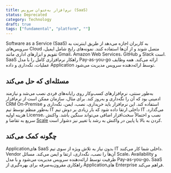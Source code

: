 ```yaml
---
title: نرم‌افزار به‌عنوان سرویس (SaaS)
status: Deprecated
category: Technology
draft: true
tags: ["fundamental", "platform", ""]
---
```


Software as a Service (SaaS) به کاربران اجازه می‌دهد از طریق اینترنت به سرویس‌های Cloud متصل شوند و از آن‌ها استفاده کنند. نمونه‌های رایج شامل ایمیل، تقویم و ابزارهای اداری مانند Gmail، Amazon Web Services، GitHub و Slack است. SaaS راهکار نرم‌افزاری کامل را با مدل Pay-as-you-go ارائه می‌کند. همه وظایف عملیات، نگه‌داری و داده Application توسط ارائه‌دهنده سرویس مدیریت می‌شود.

## مسئله‌ای که حل می‌کند

به‌طور سنتی، نرم‌افزارهای کسب‌وکار روی رایانه‌های فردی نصب می‌شد و نیازمند ادمینی بود که آن را نگه‌داری و به‌روز کند. برای مثال، سازمان ممکن است از نرم‌افزار CRM On-Premise استفاده کند. این نرم‌افزار باید خریداری، نصب، ایمن، نگه‌داری و به‌طور منظم توسط تیم IT داخلی ارتقا داده شود که بار زیادی بر دوش تیم IT می‌گذارد. هزینه اولیه License، نصب و احتمالاً سخت‌افزار اضافی می‌تواند سنگین باشد. واکنش سریع به تقاضا و [Scale](/scalability/) کردن به بالا یا پایین در واکنش به رشد یا تغییر نیز دشوار است.

## چگونه کمک می‌کند

Applicationهای SaaS بدون نیاز به تلاش ویژه از سوی تیم IT داخلی شما کار می‌کنند. Vendor آن‌ها را نصب، نگه‌داری، ارتقا و ایمن می‌کند. مسائل Scale، Availability و ظرفیت توسط ارائه‌دهنده سرویس مدیریت می‌شود و با مدل Pay-as-you-go، SaaS راهکاری مقرون‌به‌صرفه برای بهره‌گیری از Applicationهای Enterprise فراهم می‌کند.
